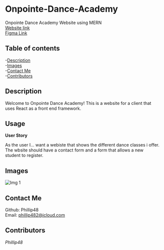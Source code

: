 # Onpointe-Dance-Academy
Onpointe Dance Academy Website using MERN   
[Website link](https://onpointedance.net/)  
[Figma Link](https://www.figma.com/file/SbjGl5dPLodUsyI0IEsJN8/On-pointe-dance-academy?node-id=0%3A1)  
## Table of contents   
-[Description](#Description)   
-[Images](#Images)     
-[Contact Me](#Contact-Me)     
-[Contributors](#Contributors)  

## Description  
Welcome to Onpointe Dance Academy! This is a website for a client that uses React as a front end framework.

## Usage

**User Story**

As the user I... want a webiste that shows the different dance classes i offer. The wbsite should have a contact form and a form that allows a new student to register.
  
## Images  
![Img 1]()  

## Contact Me  
Github: Phillip48  
Email: phillip482@icloud.com  

## Contributors  
*Phillip48*  
